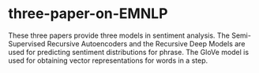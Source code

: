# three-paper-on-EMNLP
These three papers provide three models in sentiment analysis. The Semi-Supervised Recursive Autoencoders and the Recursive Deep Models are used for predicting sentiment distributions for phrase. The GloVe model is used for obtaining vector representations for words in a step. 
